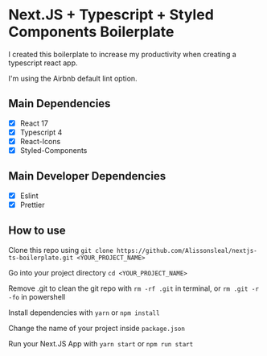 # Next.JS + Typescript + Styled Components Boilerplate

I created this boilerplate to increase my productivity when creating a typescript react app.

I'm using the Airbnb default lint option.

## Main Dependencies

- [x] React 17
- [x] Typescript 4
- [x] React-Icons
- [x] Styled-Components

## Main Developer Dependencies

- [x] Eslint
- [x] Prettier

## How to use

Clone this repo using `git clone https://github.com/Alissonsleal/nextjs-ts-boilerplate.git <YOUR_PROJECT_NAME>`

Go into your project directory `cd <YOUR_PROJECT_NAME>`

Remove .git to clean the git repo with `rm -rf .git` in terminal, or `rm .git -r -fo` in powershell

Install dependencies with `yarn` or `npm install`

Change the name of your project inside `package.json`

Run your Next.JS App with `yarn start` or `npm run start`
